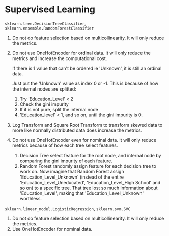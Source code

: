 # Supervised Learning

`sklearn.tree.DecisionTreeClassifier`, `sklearn.ensemble.RandomForestClassifier`
1. Do not do feature selection based on multicollinearity. It will only reduce the metrics.

2. Do not use OneHotEncoder for ordinal data. It will only reduce the metrics and increase the computational cost. 

   If there is 1 value that can't be ordered ie 'Unknown', it is still an ordinal data.
   
   Just put the 'Unknown' value as index 0 or -1. This is because of how the internal nodes are splitted:
   1. Try 'Education_Level' < 2
   2. Check the gini impurity
   3. If it is not pure, split the internal node
   4. 'Education_level' < 1, and so on, until the gini impurity is 0.

3. Log Transform and Square Root Transform to transform skewed data to more like normally distributed data does increase the metrics.
4. Do not use OneHotEncoder even for nominal data. It will only reduce metrics because of how each tree select features.

   1. Decision Tree select feature for the root node, and internal node by comparing the gini impurity of each feature.
   2. Random Forest randomly assign feature for each decision tree to work on. Now imagine that Random Forest assign 'Education_Level_Unknown' (instead of the entire 'Education_Level_Uneducated', 'Education_Level_High School' and so on) to a specific tree. That tree lost so much information about 'Education_Level', making that 'Education_Level_Unknown' worthless.

`sklearn.linear_model.LogisticRegression`, `sklearn.svm.SVC`
1. Do not do feature selection based on multicollinearity. It will only reduce the metrics.
2. Use OneHotEncoder for nominal data.